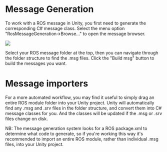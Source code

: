 # Message Generation

To work with a ROS message in Unity, you first need to generate the corresponding C# message class. Select the menu option "RosMessageGeneration->Browse..." to open the message browser.

![](images~/MessageBrowser.png)

Select your ROS message folder at the top, then you can navigate through the folder structure to find the .msg files. Click the "Build msg" button to build the messages you want.

# Message importers

For a more automated workflow, you may find it useful to simply drag an entire ROS module folder into your Unity project. Unity will automatically find any .msg and .srv files in the folder structure, and convert them into C# message classes for you. And the classes will be updated if the .msg or .srv files change on disk.

NB: The message generation system looks for a ROS package.xml to determine what code to generate, so if you're working this way it's recommended to import an entire ROS module, rather than individual .msg files, into your Unity project.
